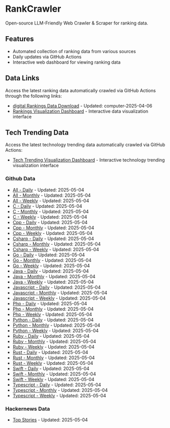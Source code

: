 # RankCrawler

Open-source LLM-Friendly Web Crawler & Scraper for ranking data.

## Features

* Automated collection of ranking data from various sources
* Daily updates via GitHub Actions
* Interactive web dashboard for viewing ranking data


## Data Links

Access the latest ranking data automatically crawled via GitHub Actions through the following links:

* [digital Rankings Data Download](https://github.com/chenjy16/RankCrawler/blob/main/data/1688/digital_computer_2025-04-06.json) - Updated: computer-2025-04-06
* [Rankings Visualization Dashboard](https://chenjy16.github.io/RankCrawler/1688_rankings.html) - Interactive data visualization interface




## Tech Trending Data

Access the latest technology trending data automatically crawled via GitHub Actions:

* [Tech Trending Visualization Dashboard](https://chenjy16.github.io/RankCrawler/tech_trending.html) - Interactive technology trending visualization interface

### Github Data

* [All - Daily](https://github.com/chenjy16/RankCrawler/blob/main/data/github/github_all_daily_2025-05-04.json) - Updated: 2025-05-04
* [All - Monthly](https://github.com/chenjy16/RankCrawler/blob/main/data/github/github_all_monthly_2025-05-04.json) - Updated: 2025-05-04
* [All - Weekly](https://github.com/chenjy16/RankCrawler/blob/main/data/github/github_all_weekly_2025-05-04.json) - Updated: 2025-05-04
* [C - Daily](https://github.com/chenjy16/RankCrawler/blob/main/data/github/github_c_daily_2025-05-04.json) - Updated: 2025-05-04
* [C - Monthly](https://github.com/chenjy16/RankCrawler/blob/main/data/github/github_c_monthly_2025-05-04.json) - Updated: 2025-05-04
* [C - Weekly](https://github.com/chenjy16/RankCrawler/blob/main/data/github/github_c_weekly_2025-05-04.json) - Updated: 2025-05-04
* [Cpp - Daily](https://github.com/chenjy16/RankCrawler/blob/main/data/github/github_cpp_daily_2025-05-04.json) - Updated: 2025-05-04
* [Cpp - Monthly](https://github.com/chenjy16/RankCrawler/blob/main/data/github/github_cpp_monthly_2025-05-04.json) - Updated: 2025-05-04
* [Cpp - Weekly](https://github.com/chenjy16/RankCrawler/blob/main/data/github/github_cpp_weekly_2025-05-04.json) - Updated: 2025-05-04
* [Csharp - Daily](https://github.com/chenjy16/RankCrawler/blob/main/data/github/github_csharp_daily_2025-05-04.json) - Updated: 2025-05-04
* [Csharp - Monthly](https://github.com/chenjy16/RankCrawler/blob/main/data/github/github_csharp_monthly_2025-05-04.json) - Updated: 2025-05-04
* [Csharp - Weekly](https://github.com/chenjy16/RankCrawler/blob/main/data/github/github_csharp_weekly_2025-05-04.json) - Updated: 2025-05-04
* [Go - Daily](https://github.com/chenjy16/RankCrawler/blob/main/data/github/github_go_daily_2025-05-04.json) - Updated: 2025-05-04
* [Go - Monthly](https://github.com/chenjy16/RankCrawler/blob/main/data/github/github_go_monthly_2025-05-04.json) - Updated: 2025-05-04
* [Go - Weekly](https://github.com/chenjy16/RankCrawler/blob/main/data/github/github_go_weekly_2025-05-04.json) - Updated: 2025-05-04
* [Java - Daily](https://github.com/chenjy16/RankCrawler/blob/main/data/github/github_java_daily_2025-05-04.json) - Updated: 2025-05-04
* [Java - Monthly](https://github.com/chenjy16/RankCrawler/blob/main/data/github/github_java_monthly_2025-05-04.json) - Updated: 2025-05-04
* [Java - Weekly](https://github.com/chenjy16/RankCrawler/blob/main/data/github/github_java_weekly_2025-05-04.json) - Updated: 2025-05-04
* [Javascript - Daily](https://github.com/chenjy16/RankCrawler/blob/main/data/github/github_javascript_daily_2025-05-04.json) - Updated: 2025-05-04
* [Javascript - Monthly](https://github.com/chenjy16/RankCrawler/blob/main/data/github/github_javascript_monthly_2025-05-04.json) - Updated: 2025-05-04
* [Javascript - Weekly](https://github.com/chenjy16/RankCrawler/blob/main/data/github/github_javascript_weekly_2025-05-04.json) - Updated: 2025-05-04
* [Php - Daily](https://github.com/chenjy16/RankCrawler/blob/main/data/github/github_php_daily_2025-05-04.json) - Updated: 2025-05-04
* [Php - Monthly](https://github.com/chenjy16/RankCrawler/blob/main/data/github/github_php_monthly_2025-05-04.json) - Updated: 2025-05-04
* [Php - Weekly](https://github.com/chenjy16/RankCrawler/blob/main/data/github/github_php_weekly_2025-05-04.json) - Updated: 2025-05-04
* [Python - Daily](https://github.com/chenjy16/RankCrawler/blob/main/data/github/github_python_daily_2025-05-04.json) - Updated: 2025-05-04
* [Python - Monthly](https://github.com/chenjy16/RankCrawler/blob/main/data/github/github_python_monthly_2025-05-04.json) - Updated: 2025-05-04
* [Python - Weekly](https://github.com/chenjy16/RankCrawler/blob/main/data/github/github_python_weekly_2025-05-04.json) - Updated: 2025-05-04
* [Ruby - Daily](https://github.com/chenjy16/RankCrawler/blob/main/data/github/github_ruby_daily_2025-05-04.json) - Updated: 2025-05-04
* [Ruby - Monthly](https://github.com/chenjy16/RankCrawler/blob/main/data/github/github_ruby_monthly_2025-05-04.json) - Updated: 2025-05-04
* [Ruby - Weekly](https://github.com/chenjy16/RankCrawler/blob/main/data/github/github_ruby_weekly_2025-05-04.json) - Updated: 2025-05-04
* [Rust - Daily](https://github.com/chenjy16/RankCrawler/blob/main/data/github/github_rust_daily_2025-05-04.json) - Updated: 2025-05-04
* [Rust - Monthly](https://github.com/chenjy16/RankCrawler/blob/main/data/github/github_rust_monthly_2025-05-04.json) - Updated: 2025-05-04
* [Rust - Weekly](https://github.com/chenjy16/RankCrawler/blob/main/data/github/github_rust_weekly_2025-05-04.json) - Updated: 2025-05-04
* [Swift - Daily](https://github.com/chenjy16/RankCrawler/blob/main/data/github/github_swift_daily_2025-05-04.json) - Updated: 2025-05-04
* [Swift - Monthly](https://github.com/chenjy16/RankCrawler/blob/main/data/github/github_swift_monthly_2025-05-04.json) - Updated: 2025-05-04
* [Swift - Weekly](https://github.com/chenjy16/RankCrawler/blob/main/data/github/github_swift_weekly_2025-05-04.json) - Updated: 2025-05-04
* [Typescript - Daily](https://github.com/chenjy16/RankCrawler/blob/main/data/github/github_typescript_daily_2025-05-04.json) - Updated: 2025-05-04
* [Typescript - Monthly](https://github.com/chenjy16/RankCrawler/blob/main/data/github/github_typescript_monthly_2025-05-04.json) - Updated: 2025-05-04
* [Typescript - Weekly](https://github.com/chenjy16/RankCrawler/blob/main/data/github/github_typescript_weekly_2025-05-04.json) - Updated: 2025-05-04

### Hackernews Data

* [Top Stories](https://github.com/chenjy16/RankCrawler/blob/main/data/hackernews/hackernews_top_2025-05-04.json) - Updated: 2025-05-04


